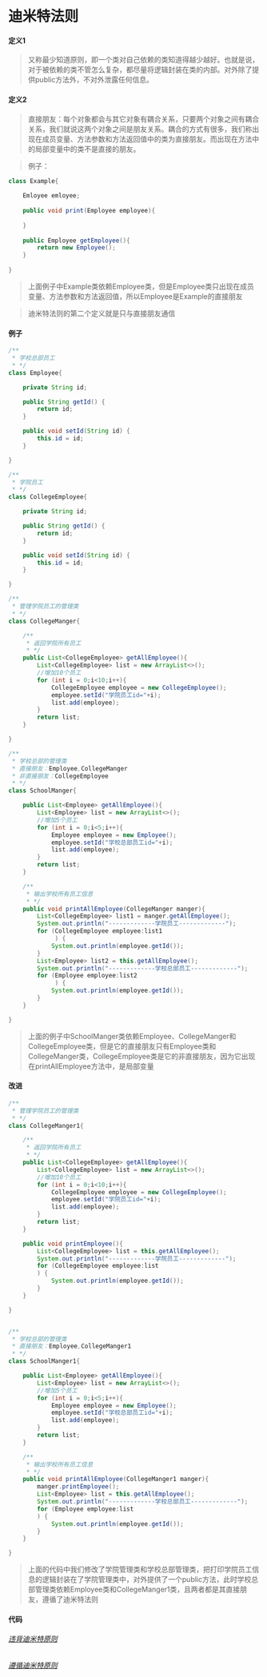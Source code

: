 # 迪米特法则

#### 定义1

>又称最少知道原则，即一个类对自己依赖的类知道得越少越好。也就是说，对于被依赖的类不管怎么复杂，都尽量将逻辑封装在类的内部。对外除了提供public方法外，不对外泄露任何信息。

#### 定义2

>直接朋友：每个对象都会与其它对象有耦合关系，只要两个对象之间有耦合关系，我们就说这两个对象之间是朋友关系。耦合的方式有很多，我们称出现在成员变量、方法参数和方法返回值中的类为直接朋友。而出现在方法中的局部变量中的类不是直接的朋友。

>例子：

```java
class Example{
    
    Emloyee emloyee;
    
    public void print(Employee employee){
        
    }
    
    public Employee getEmployee(){
        return new Employee();
    }
    
}
```

>上面例子中Example类依赖Employee类，但是Employee类只出现在成员变量、方法参数和方法返回值，所以Employee是Example的直接朋友

>迪米特法则的第二个定义就是只与直接朋友通信

#### 例子

```java
/**
 * 学校总部员工
 * */
class Employee{

    private String id;

    public String getId() {
        return id;
    }

    public void setId(String id) {
        this.id = id;
    }

}

/**
 * 学院员工
 * */
class CollegeEmployee{

    private String id;

    public String getId() {
        return id;
    }

    public void setId(String id) {
        this.id = id;
    }

}

/**
 * 管理学院员工的管理类
 * */
class CollegeManger{

    /**
     * 返回学院所有员工
     * */
    public List<CollegeEmployee> getAllEmployee(){
        List<CollegeEmployee> list = new ArrayList<>();
        //增加10个员工
        for (int i = 0;i<10;i++){
            CollegeEmployee employee = new CollegeEmployee();
            employee.setId("学院员工id="+i);
            list.add(employee);
        }
        return list;
    }

}

/**
 * 学校总部的管理类
 * 直接朋友：Employee,CollegeManger
 * 非直接朋友：CollegeEmployee
 * */
class SchoolManger{

    public List<Employee> getAllEmployee(){
        List<Employee> list = new ArrayList<>();
        //增加5个员工
        for (int i = 0;i<5;i++){
            Employee employee = new Employee();
            employee.setId("学校总部员工id="+i);
            list.add(employee);
        }
        return list;
    }

    /**
     * 输出学校所有员工信息
     * */
    public void printAllEmployee(CollegeManger manger){
        List<CollegeEmployee> list1 = manger.getAllEmployee();
        System.out.println("-------------学院员工-------------");
        for (CollegeEmployee employee:list1
             ) {
            System.out.println(employee.getId());
        }
        List<Employee> list2 = this.getAllEmployee();
        System.out.println("-------------学校总部员工-------------");
        for (Employee employee:list2
             ) {
            System.out.println(employee.getId());
        }
    }

}
```

>上面的例子中SchoolManger类依赖Employee、CollegeManger和CollegeEmployee类，但是它的直接朋友只有Employee类和CollegeManger类，CollegeEmployee类是它的非直接朋友，因为它出现在printAllEmployee方法中，是局部变量

#### 改进

```java
/**
 * 管理学院员工的管理类
 * */
class CollegeManger1{

    /**
     * 返回学院所有员工
     * */
    public List<CollegeEmployee> getAllEmployee(){
        List<CollegeEmployee> list = new ArrayList<>();
        //增加10个员工
        for (int i = 0;i<10;i++){
            CollegeEmployee employee = new CollegeEmployee();
            employee.setId("学院员工id="+i);
            list.add(employee);
        }
        return list;
    }

    public void printEmployee(){
        List<CollegeEmployee> list = this.getAllEmployee();
        System.out.println("-------------学院员工-------------");
        for (CollegeEmployee employee:list
        ) {
            System.out.println(employee.getId());
        }
    }

}


/**
 * 学校总部的管理类
 * 直接朋友：Employee,CollegeManger1
 * */
class SchoolManger1{

    public List<Employee> getAllEmployee(){
        List<Employee> list = new ArrayList<>();
        //增加5个员工
        for (int i = 0;i<5;i++){
            Employee employee = new Employee();
            employee.setId("学校总部员工id="+i);
            list.add(employee);
        }
        return list;
    }

    /**
     * 输出学校所有员工信息
     * */
    public void printAllEmployee(CollegeManger1 manger){
        manger.printEmployee();
        List<Employee> list = this.getAllEmployee();
        System.out.println("-------------学校总部员工-------------");
        for (Employee employee:list
        ) {
            System.out.println(employee.getId());
        }
    }

}
```

>上面的代码中我们修改了学院管理类和学校总部管理类，把打印学院员工信息的逻辑封装在了学院管理类中，对外提供了一个public方法，此时学校总部管理类依赖Employee类和CollegeManger1类，且两者都是其直接朋友，遵循了迪米特法则

#### 代码

###### [违背迪米特原则](../../../src/main/java/org/fade/principle/lkp/LKP.java)

###### [遵循迪米特原则](../../../src/main/java/org/fade/principle/lkp/LKP1.java)
